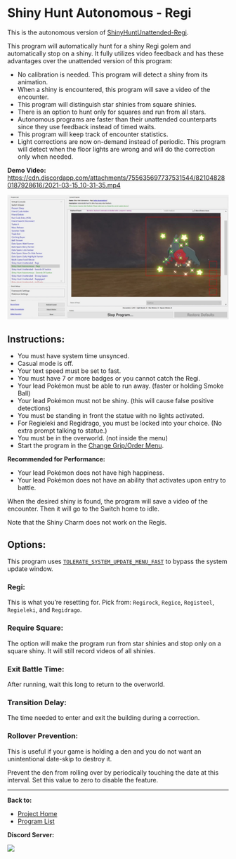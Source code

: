 # Shiny Hunt Autonomous - Regi

This is the autonomous version of [ShinyHuntUnattended-Regi](../NativePrograms/ShinyHuntUnattended-Regi.md).

This program will automatically hunt for a shiny Regi golem and automatically stop on a shiny. It fully utilizes video feedback and has these advantages over the unattended version of this program:
- No calibration is needed. This program will detect a shiny from its animation.
- When a shiny is encountered, this program will save a video of the encounter.
- This program will distinguish star shinies from square shinies.
- There is an option to hunt only for squares and run from all stars.
- Autonomous programs are faster than their unattended counterparts since they use feedback instead of timed waits.
- This program will keep track of encounter statistics.
- Light corrections are now on-demand instead of periodic. This program will detect when the floor lights are wrong and will do the correction only when needed.

**Demo Video:** https://cdn.discordapp.com/attachments/755635697737531544/821048280187928616/2021-03-15_10-31-35.mp4

<img src="images/ShinyHuntAutonomous-Regi.jpg" width="800">

## Instructions:
- You must have system time unsynced.
- Casual mode is off.
- Your text speed must be set to fast.
- You must have 7 or more badges or you cannot catch the Regi.
- Your lead Pokémon must be able to run away. (faster or holding Smoke Ball)
- Your lead Pokémon must not be shiny. (this will cause false positive detections)
- You must be standing in front the statue with no lights activated.
- For Regieleki and Regidrago, you must be locked into your choice. (No extra prompt talking to statue.)
- You must be in the overworld. (not inside the menu)
- Start the program in the [Change Grip/Order Menu](../Appendix/ChangeGripOrderMenu.md).

**Recommended for Performance:**
- Your lead Pokémon does not have high happiness.
- Your lead Pokémon does not have an ability that activates upon entry to battle.

When the desired shiny is found, the program will save a video of the encounter. Then it will go to the Switch home to idle.

Note that the Shiny Charm does not work on the Regis.

## Options:

This program uses [`TOLERATE_SYSTEM_UPDATE_MENU_FAST`](../Appendix/GlobalSettings.md#tolerate-system-update-menu-fast) to bypass the system update window.

### Regi:

This is what you’re resetting for. Pick from: `Regirock`, `Regice`, `Registeel`, `Regieleki`, and `Regidrago`.

### Require Square:

The option will make the program run from star shinies and stop only on a square shiny. It will still record videos of all shinies.

### Exit Battle Time:

After running, wait this long to return to the overworld.

### Transition Delay:

The time needed to enter and exit the building during a correction.

### Rollover Prevention:

This is useful if your game is holding a den and you do not want an unintentional date-skip to destroy it.

Prevent the den from rolling over by periodically touching the date at this interval. Set this value to zero to disable the feature.


<hr>

**Back to:**
- [Project Home](/README.md)
- [Program List](/Documentation/ProgramList.md)

**Discord Server:** 

[<img src="https://canary.discordapp.com/api/guilds/695809740428673034/widget.png?style=banner2">](https://discord.gg/cQ4gWxN)
